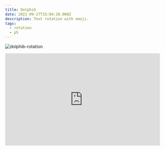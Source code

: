 ```yaml
---
title: Dolphib
date: 2021-09-27T15:04:10.000Z
description: Text rotation with emoji.
tags:
  - rotation
  - p5
---
```


![dolphib-rotation](/img/dolphib-rotation-1.png)

<iframe height="300" style="width: 100%;" scrolling="no" title="Dolphib Rotation " src="https://codepen.io/pavb/embed/rNwJNvr?default-tab=result&theme-id=dark" frameborder="no" loading="lazy" allowtransparency="true" allowfullscreen="true">
  See the Pen <a href="https://codepen.io/pavb/pen/rNwJNvr">
  Dolphib Rotation </a> by Pacha Bulker (<a href="https://codepen.io/pavb">@pavb</a>)
  on <a href="https://codepen.io">CodePen</a>.
</iframe>